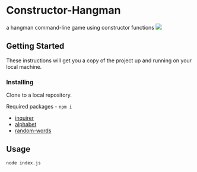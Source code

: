 # Constructor-Hangman
 a hangman command-line game using constructor functions
 <img src="/assets/poster.jpg?raw=true" >

## Getting Started

These instructions will get you a copy of the project up and running on your local machine.

### Installing

Clone to a local repository.

Required packages - `npm i` 
* [inquirer](https://www.npmjs.com/package/inquirer)
* [alphabet](https://www.npmjs.com/package/alphabet)
* [random-words](https://www.npmjs.com/package/random-words)
## Usage

`node index.js`

